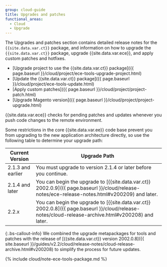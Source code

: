 ```yaml
---
group: cloud-guide
title: Upgrades and patches
functional_areas:
  - Cloud
  - Upgrade
---
```

The Upgrades and patches section contains detailed release notes for the `{{site.data.var.ct}}` package, and information on how to upgrade the `{{site.data.var.ct}}` package, upgrade {{site.data.var.ece}}, and apply custom patches and hotfixes.

-  [Upgrade project to use the {{site.data.var.ct}} package]({{ page.baseurl }}/cloud/project/ece-tools-upgrade-project.html)
-  [Update the {{site.data.var.ct}} package]({{ page.baseurl }}/cloud/project/ece-tools-update.html)
-  [Apply custom patches]({{ page.baseurl }}/cloud/project/project-patch.html)
-  [Upgrade Magento version]({{ page.baseurl }}/cloud/project/project-upgrade.html)

{{site.data.var.ece}} checks for pending patches and updates whenever you push code changes to the remote environment.

Some restrictions in the core {{site.data.var.ee}} code base prevent you from upgrading to the new application architecture directly, so use the following table to determine your upgrade path:

| Current Version | Upgrade Path |
| --- | --- |
| 2.1.3 and earlier | You must upgrade to version 2.1.4 or later before you continue. |
| 2.1.4 and later | You can begin the upgrade to [{{site.data.var.ct}} 2002.0.9]({{ page.baseurl }}/cloud/release-notes/ece-release-notes.html#v200209) and later. |
| 2.2.x | You can begin the upgrade to [{{site.data.var.ct}} 2002.0.8]({{ page.baseurl }}/cloud/release-notes/cloud-release-archive.html#v200208) and later. |

 {:.bs-callout-info}
We combined the upgrade metapackages for tools and patches with the release of [{{site.data.var.ct}} version 2002.0.8]({{ site.baseurl }}/guides/v2.2/cloud/release-notes/cloud-release-archive.html#v200208) to simplify the process for future updates.

{% include cloud/note-ece-tools-package.md %}
